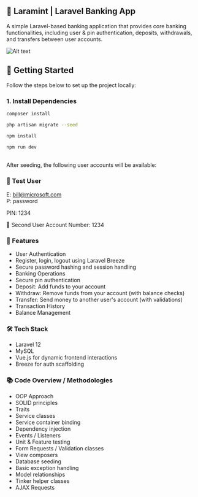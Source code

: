 ## 🏦 Laramint | Laravel Banking App

A simple Laravel-based banking application that provides core banking functionalities, including user & pin authentication, deposits, withdrawals, and transfers between user accounts.

![Alt text](https://i.ibb.co/CptHNWXR/SCR-20250524-sxqt.png)

## 🚀 Getting Started

Follow the steps below to set up the project locally:

### 1. Install Dependencies

```bash
composer install
```

```bash
php artisan migrate --seed
```

```bash
npm install
```

```bash
npm run dev
```
<br>
After seeding, the following user accounts will be available:

### 🧪 Test User

E: bill@microsoft.com<br>
P: password

PIN: 1234

👥 Second User
Account Number: 1234


### 🚀 Features
- User Authentication
- Register, login, logout using Laravel Breeze
- Secure password hashing and session handling
- Banking Operations
- Secure pin authentication
- Deposit: Add funds to your account
- Withdraw: Remove funds from your account (with balance checks)
- Transfer: Send money to another user's account (with validations)
- Transaction History
- Balance Management

### 🛠 Tech Stack
- Laravel 12
- MySQL
- Vue.js for dynamic frontend interactions
- Breeze for auth scaffolding

### 📚 Code Overview / Methodologies
- OOP Approach  
- SOLID principles  
- Traits  
- Service classes  
- Service container binding  
- Dependency injection  
- Events / Listeners  
- Unit & Feature testing  
- Form Requests / Validation classes  
- View composers  
- Database seeding  
- Basic exception handling  
- Model relationships  
- Tinker helper classes
- AJAX Requests
